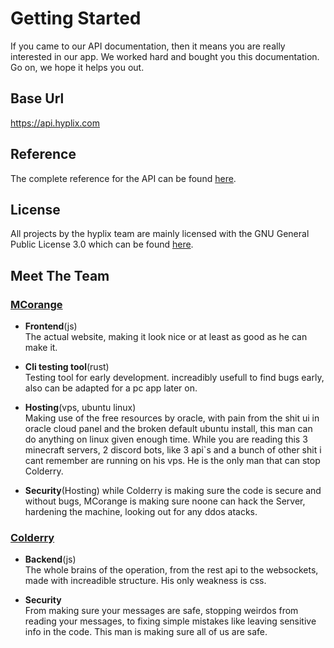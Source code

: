 # Getting Started
If you came to our API documentation, then it means you are really interested in our app. We worked hard and bought you this documentation. Go on, we hope it helps you out.

## Base Url
https://api.hyplix.com


## Reference
  The complete reference for the API can be found [here](/reference.md).
  
## License
  All projects by the hyplix team are mainly licensed with the GNU General Public License 3.0 which can be found [here](https://www.gnu.org/licenses/gpl-3.0.txt).


## Meet The Team
   ### [MCorange](https://github.com/MCorange99)
   - **Frontend**(js)  
       The actual website, making it look nice or at least as good as he can make it.
   
   - **Cli testing tool**(rust)  
       Testing tool for early development. increadibly usefull to find bugs early,
       also can be adapted for a pc app later on.

   - **Hosting**(vps, ubuntu linux)  
       Making use of the free resources by oracle, with pain from the shit ui in oracle cloud panel and the broken default ubuntu install,
       this man can do anything on linux given enough time. While you are reading this 3 minecraft servers, 2 discord bots, like 3 api\`s
       and a bunch of other shit i cant remember are running on his vps. He is the only man that can stop Colderry.

   - **Security**(Hosting)
       while Colderry is making sure the code is secure and without bugs, MCorange is making sure noone can hack the Server,
       hardening the machine, looking out for any ddos atacks.
         
       
  ### [Colderry](https://github.com/colderry)
   - **Backend**(js)  
       The whole brains of the operation, from the rest api to the websockets, made with increadible structure.
       His only weakness is css.

   - **Security**  
       From making sure your messages are safe, stopping weirdos from reading your messages, 
       to fixing simple mistakes like leaving sensitive info in the code. This man is making sure all of us are safe.